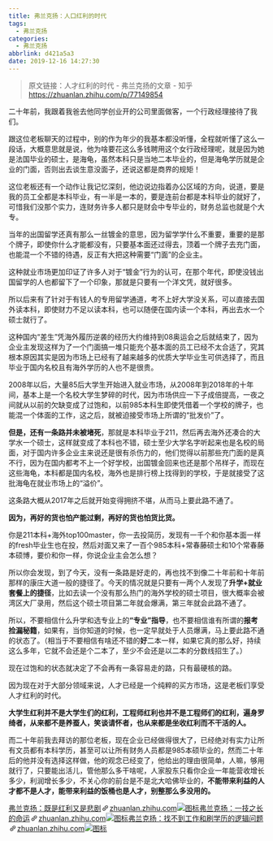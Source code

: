 ```yaml
---
title: 弗兰克扬：人口红利的时代
tags:
  - 弗兰克扬
categories:
  - 弗兰克扬
abbrlink: d421a5a3
date: 2019-12-16 14:27:30
---
```



> 原文链接：人才红利的时代 - 弗兰克扬的文章 - 知乎
       <https://zhuanlan.zhihu.com/p/77149854>

<!--more-->

<div class="Post-RichTextContainer"><div class="RichText ztext Post-RichText"><p>二十年前，我跟着我爸去他同学创业开的公司里面做客，一个行政经理接待了我们。</p><p>跟这位老板聊天的过程中，别的作为年少的我基本都没听懂，全程就听懂了这么一段话，大概意思就是说，他为啥要花这么多钱聘用这个女行政经理呢，就是因为她是法国毕业的硕士，是海龟，虽然本科只是当地二本毕业的，但是海龟学历就是企业的门面，否则出去谈生意没面子，还说这都是商界的规矩！</p><p>这位老板还有一个动作让我记忆深刻，他边说边指着办公区域的方向，说道，要是我的员工全都是本科毕业，有一半是一本的，要是连前台都是本科毕业的就好了，可惜我们没那个实力，连财务许多人都只是财会中专毕业的，财务总监也就是个大专。</p><p>当年的出国留学还真有那么一丝镀金的意思，因为留学学什么不重要，重要的是那个牌子，即使你什么才能都没有，只要基本面还过得去，顶着一个牌子去充门面，也能混一个不错的待遇，反正有大把这种需要“门面”的企业主。</p><p>这种就业市场更加印证了许多人对于“镀金”行为的认可，在那个年代，即使没钱出国留学的人也都留下了一个印象，那就是只要有一个洋文凭，就好很多。</p><p>所以后来有了针对于有钱人的专用留学通道，考不上好大学没关系，可以直接去国外读本科，即使财力不足以读本科，也可以随便在国内读一个本科，再出去水一个硕士就行了。</p><p>这种国内“差生”凭海外履历逆袭的经历大约维持到08奥运会之后就结束了，因为企业主发现这样为了一个门面搞一堆只能充个基本面的员工已经不太合适了，究其根本原因其实是因为市场上已经有了越来越多的优质大学毕业生可供选择了，而且毕业于国内名校且有海外学历的人也不是很贵。</p><p>2008年以后，大量85后大学生开始进入就业市场，从2008年到2018年的十年间，基本上是一个名校大学生梦碎的时代，因为市场供应一下子成倍提高，一夜之间就从以前的欠缺变成了过饱和，以前985本科生即使凭借着一个学校的牌子，也能混一个体面的工作，这之后，就被迫接受市场上所谓的“批发价”了。</p><p><b>但是，还有一条路并未被堵死</b>，那就是本科毕业于211，然后再去海外还凑合的大学水一个硕士，这样就变成了本科也不错，硕士至少大学名字听起来也是名校的局面，对于国内许多企业主来说还是很有杀伤力的，他们觉得以前那些充门面的是真不行，因为在国内都考不上一个好学校，出国镀金回来也还是那个吊样子，而现在这些海龟，本科都是国内名校，海外也是排行榜上找得到的学校，于是就接受了这批海龟在就业市场上的“溢价”。</p><p>这条路大概从2017年之后就开始变得拥挤不堪，从而马上要此路不通了。</p><p><b>因为，再好的货也怕产能过剩，再好的货也怕货比货。</b></p><p>你是211本科+海外top100master，你一去投简历，发现有一千个和你基本面一样的fresh毕业生也在投，然后对面又来了一百个985本科+常春藤硕士和10个常春藤本硕博，要价和你一样，你说企业主会怎么想？</p><p>所以你会发现，到了今天，没有一条路是好走的，再也找不到像二十年前和十年前那样的康庄大道一般的捷径了。今天的情况就是只要有一两个人发现了<b>升学+就业套餐上的捷径</b>，比如去读一个没有那么热门的海外学校的硕士项目，很大概率会被湾区大厂录用，然后这个硕士项目第二年就会爆满，第三年就会此路不通了。</p><p>所以，不要相信什么升学和选专业上的<b>“专业”指导</b>，也不要相信谁有所谓的<b>报考捡漏秘籍</b>，如果有，当你知道的时候，也一定早就处于人员爆满，马上要此路不通的状态了。（相当于不要相信有啥还不错的<b>好</b>二本一样，如果它真的那么好，持续这么多年，它就不会还是个二本了，至少不会还是以二本的分数线招生了。）</p><p>现在过饱和的状态就决定了不会再有一条容易走的路，只有最硬核的路。</p><p>因为现在对于大部分领域来说，人才已经是一个纯粹的买方市场，这是老板们享受人才红利的时代。</p><p><b>大学生红利并不是大学生们的红利，工程师红利也并不是工程师们的红利，遍身罗绮者，从来都不是养蚕人，笑谈请怀者，也从来都是坐收红利而不干活的人。</b></p><p>而二十年前我去拜访的那位老板，现在企业已经做得很大了，已经绝对有实力让所有文员都有本科学历，甚至可以让所有财务人员都是985本硕毕业的，然而二十年后的他并没有选择这样做，他的观念已经变了，他给出的理由很简单，人嘛，够用就行了，只要能出活儿，管他那么多干啥呢，人家股东只看你企业一年能营收增长多少，利润增长多少，不关心你的前台是不是北大哈佛毕业的，<b>不能带来利益的人才都不是人才，能带来利益的饭桶也是人才，别整那么多没用的。</b></p><a target="_blank" href="https://zhuanlan.zhihu.com/p/62555481" data-draft-node="block" data-draft-type="link-card" data-image="https://pic1.zhimg.com/v2-1a02c0cd898aecd0f9836a35c15bdbb0_180x120.jpg" data-image-width="750" data-image-height="272" class="LinkCard LinkCard--hasImage" data-za-detail-view-id="172"><span class="LinkCard-backdrop" style="background-image:url(https://pic1.zhimg.com/v2-1a02c0cd898aecd0f9836a35c15bdbb0_180x120.jpg)"></span><span class="LinkCard-content"><span class="LinkCard-text"><span class="LinkCard-title" data-text="true">弗兰克扬：既是红利又是悲剧</span><span class="LinkCard-meta"><span style="display:inline-flex;align-items:center">​<svg class="Zi Zi--InsertLink" fill="currentColor" viewBox="0 0 24 24" width="17" height="17"><path d="M6.77 17.23c-.905-.904-.94-2.333-.08-3.193l3.059-3.06-1.192-1.19-3.059 3.058c-1.489 1.489-1.427 3.954.138 5.519s4.03 1.627 5.519.138l3.059-3.059-1.192-1.192-3.059 3.06c-.86.86-2.289.824-3.193-.08zm3.016-8.673l1.192 1.192 3.059-3.06c.86-.86 2.289-.824 3.193.08.905.905.94 2.334.08 3.194l-3.059 3.06 1.192 1.19 3.059-3.058c1.489-1.489 1.427-3.954-.138-5.519s-4.03-1.627-5.519-.138L9.786 8.557zm-1.023 6.68c.33.33.863.343 1.177.029l5.34-5.34c.314-.314.3-.846-.03-1.176-.33-.33-.862-.344-1.176-.03l-5.34 5.34c-.314.314-.3.846.03 1.177z" fill-rule="evenodd"></path></svg></span>zhuanlan.zhihu.com</span></span><span class="LinkCard-imageCell"><img class="LinkCard-image LinkCard-image--horizontal" alt="图标" src="https://pic1.zhimg.com/v2-1a02c0cd898aecd0f9836a35c15bdbb0_180x120.jpg"></span></span></a><a target="_blank" href="https://zhuanlan.zhihu.com/p/65134554" data-draft-node="block" data-draft-type="link-card" data-image="https://pic2.zhimg.com/v2-47702f5a2876dc8318520e61c4dd6d79_180x120.jpg" data-image-width="987" data-image-height="380" class="LinkCard LinkCard--hasImage" data-za-detail-view-id="172"><span class="LinkCard-backdrop" style="background-image:url(https://pic2.zhimg.com/v2-47702f5a2876dc8318520e61c4dd6d79_180x120.jpg)"></span><span class="LinkCard-content"><span class="LinkCard-text"><span class="LinkCard-title" data-text="true">弗兰克扬：一技之长的命运</span><span class="LinkCard-meta"><span style="display:inline-flex;align-items:center">​<svg class="Zi Zi--InsertLink" fill="currentColor" viewBox="0 0 24 24" width="17" height="17"><path d="M6.77 17.23c-.905-.904-.94-2.333-.08-3.193l3.059-3.06-1.192-1.19-3.059 3.058c-1.489 1.489-1.427 3.954.138 5.519s4.03 1.627 5.519.138l3.059-3.059-1.192-1.192-3.059 3.06c-.86.86-2.289.824-3.193-.08zm3.016-8.673l1.192 1.192 3.059-3.06c.86-.86 2.289-.824 3.193.08.905.905.94 2.334.08 3.194l-3.059 3.06 1.192 1.19 3.059-3.058c1.489-1.489 1.427-3.954-.138-5.519s-4.03-1.627-5.519-.138L9.786 8.557zm-1.023 6.68c.33.33.863.343 1.177.029l5.34-5.34c.314-.314.3-.846-.03-1.176-.33-.33-.862-.344-1.176-.03l-5.34 5.34c-.314.314-.3.846.03 1.177z" fill-rule="evenodd"></path></svg></span>zhuanlan.zhihu.com</span></span><span class="LinkCard-imageCell"><img class="LinkCard-image LinkCard-image--horizontal" alt="图标" src="https://pic2.zhimg.com/v2-47702f5a2876dc8318520e61c4dd6d79_180x120.jpg"></span></span></a><a target="_blank" href="https://zhuanlan.zhihu.com/p/25911759" data-draft-node="block" data-draft-type="link-card" data-image="https://pic2.zhimg.com/v2-6bcee5565a51714c9fd40d82d29befbd_180x120.jpg" data-image-width="580" data-image-height="435" class="LinkCard LinkCard--hasImage" data-za-detail-view-id="172"><span class="LinkCard-backdrop" style="background-image:url(https://pic2.zhimg.com/v2-6bcee5565a51714c9fd40d82d29befbd_180x120.jpg)"></span><span class="LinkCard-content"><span class="LinkCard-text"><span class="LinkCard-title" data-text="true">弗兰克扬：找不到工作和刷学历的逻辑问题</span><span class="LinkCard-meta"><span style="display:inline-flex;align-items:center">​<svg class="Zi Zi--InsertLink" fill="currentColor" viewBox="0 0 24 24" width="17" height="17"><path d="M6.77 17.23c-.905-.904-.94-2.333-.08-3.193l3.059-3.06-1.192-1.19-3.059 3.058c-1.489 1.489-1.427 3.954.138 5.519s4.03 1.627 5.519.138l3.059-3.059-1.192-1.192-3.059 3.06c-.86.86-2.289.824-3.193-.08zm3.016-8.673l1.192 1.192 3.059-3.06c.86-.86 2.289-.824 3.193.08.905.905.94 2.334.08 3.194l-3.059 3.06 1.192 1.19 3.059-3.058c1.489-1.489 1.427-3.954-.138-5.519s-4.03-1.627-5.519-.138L9.786 8.557zm-1.023 6.68c.33.33.863.343 1.177.029l5.34-5.34c.314-.314.3-.846-.03-1.176-.33-.33-.862-.344-1.176-.03l-5.34 5.34c-.314.314-.3.846.03 1.177z" fill-rule="evenodd"></path></svg></span>zhuanlan.zhihu.com</span></span><span class="LinkCard-imageCell"><img class="LinkCard-image LinkCard-image--horizontal" alt="图标" src="https://pic2.zhimg.com/v2-6bcee5565a51714c9fd40d82d29befbd_180x120.jpg"></span></span></a><p></p></div></div>
